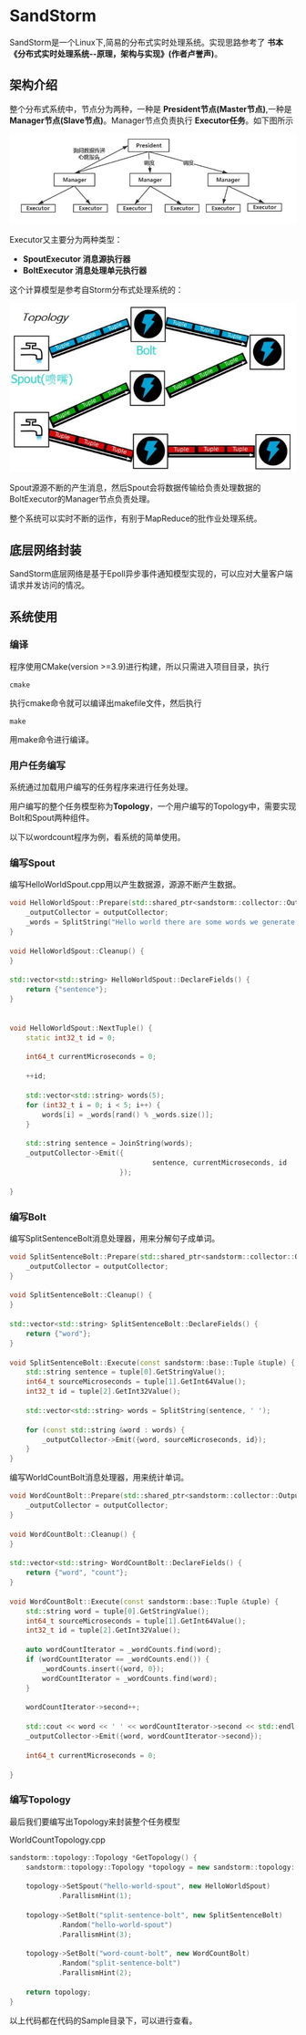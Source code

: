# SandStorm

SandStorm是一个Linux下,简易的分布式实时处理系统。实现思路参考了 **书本《分布式实时处理系统--原理，架构与实现》(作者卢誉声)**。

## 架构介绍

整个分布式系统中，节点分为两种，一种是 **President节点(Master节点)**,一种是**Manager节点(Slave节点)**。Manager节点负责执行 **Executor任务**。如下图所示

![](image/structure0.jpg)

Executor又主要分为两种类型：

 - **SpoutExecutor 消息源执行器**
 - **BoltExecutor 消息处理单元执行器**

这个计算模型是参考自Storm分布式处理系统的：

![](image/storm.jpg)

Spout源源不断的产生消息，然后Spout会将数据传输给负责处理数据的BoltExecutor的Manager节点负责处理。

整个系统可以实时不断的运作，有别于MapReduce的批作业处理系统。

## 底层网络封装
SandStorm底层网络是基于Epoll异步事件通知模型实现的，可以应对大量客户端请求并发访问的情况。

## 系统使用

### 编译
程序使用CMake(version >=3.9)进行构建，所以只需进入项目目录，执行

```
cmake
```

执行cmake命令就可以编译出makefile文件，然后执行

```
make
```

用make命令进行编译。

### 用户任务编写

系统通过加载用户编写的任务程序来进行任务处理。

用户编写的整个任务模型称为**Topology**，一个用户编写的Topology中，需要实现Bolt和Spout两种组件。

以下以wordcount程序为例，看系统的简单使用。

### 编写Spout

编写HelloWorldSpout.cpp用以产生数据源，源源不断产生数据。

``` c++
void HelloWorldSpout::Prepare(std::shared_ptr<sandstorm::collector::OutputCollector> outputCollector) {
    _outputCollector = outputCollector;
    _words = SplitString("Hello world there are some words we generate new sentence randomly", ' ');
}

void HelloWorldSpout::Cleanup() {
}

std::vector<std::string> HelloWorldSpout::DeclareFields() {
    return {"sentence"};
}


void HelloWorldSpout::NextTuple() {
    static int32_t id = 0;

    int64_t currentMicroseconds = 0;

    ++id;

    std::vector<std::string> words(5);
    for (int32_t i = 0; i < 5; i++) {
        words[i] = _words[rand() % _words.size()];
    }

    std::string sentence = JoinString(words);
    _outputCollector->Emit({
                                   sentence, currentMicroseconds, id
                           });

}
```

### 编写Bolt

编写SplitSentenceBolt消息处理器，用来分解句子成单词。

``` c++
void SplitSentenceBolt::Prepare(std::shared_ptr<sandstorm::collector::OutputCollector> outputCollector) {
    _outputCollector = outputCollector;
}

void SplitSentenceBolt::Cleanup() {
}

std::vector<std::string> SplitSentenceBolt::DeclareFields() {
    return {"word"};
}

void SplitSentenceBolt::Execute(const sandstorm::base::Tuple &tuple) {
    std::string sentence = tuple[0].GetStringValue();
    int64_t sourceMicroseconds = tuple[1].GetInt64Value();
    int32_t id = tuple[2].GetInt32Value();

    std::vector<std::string> words = SplitString(sentence, ' ');

    for (const std::string &word : words) {
        _outputCollector->Emit({word, sourceMicroseconds, id});
    }
}
```


编写WorldCountBolt消息处理器，用来统计单词。

``` c++
void WordCountBolt::Prepare(std::shared_ptr<sandstorm::collector::OutputCollector> outputCollector) {
    _outputCollector = outputCollector;
}

void WordCountBolt::Cleanup() {
}

std::vector<std::string> WordCountBolt::DeclareFields() {
    return {"word", "count"};
}

void WordCountBolt::Execute(const sandstorm::base::Tuple &tuple) {
    std::string word = tuple[0].GetStringValue();
    int64_t sourceMicroseconds = tuple[1].GetInt64Value();
    int32_t id = tuple[2].GetInt32Value();

    auto wordCountIterator = _wordCounts.find(word);
    if (wordCountIterator == _wordCounts.end()) {
        _wordCounts.insert({word, 0});
        wordCountIterator = _wordCounts.find(word);
    }

    wordCountIterator->second++;

    std::cout << word << ' ' << wordCountIterator->second << std::endl;
    _outputCollector->Emit({word, wordCountIterator->second});

    int64_t currentMicroseconds = 0;

}
```

### 编写Topology
最后我们要编写出Topology来封装整个任务模型

WorldCountTopology.cpp

``` c++
sandstorm::topology::Topology *GetTopology() {
    sandstorm::topology::Topology *topology = new sandstorm::topology::Topology("word-count-topology");

    topology->SetSpout("hello-world-spout", new HelloWorldSpout)
            .ParallismHint(1);

    topology->SetBolt("split-sentence-bolt", new SplitSentenceBolt)
            .Random("hello-world-spout")
            .ParallismHint(3);

    topology->SetBolt("word-count-bolt", new WordCountBolt)
            .Random("split-sentence-bolt")
            .ParallismHint(2);

    return topology;
}
```

以上代码都在代码的Sample目录下，可以进行查看。
